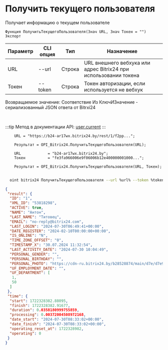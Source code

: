 ﻿---
sidebar_position: 1
---

# Получить текущего пользователя
 Получает информацию о текущем пользователе



`Функция ПолучитьТекущегоПользователя(Знач URL, Знач Токен = "") Экспорт`

  | Параметр | CLI опция | Тип | Назначение |
  |-|-|-|-|
  | URL | --url | Строка | URL внешнего вебхука или адрес Bitrix24 при использовании токена |
  | Токен | --token | Строка | Токен авторизации, если используется не вебхук |

  
  Возвращаемое значение:   Соответствие Из КлючИЗначение - сериализованный JSON ответа от Bitrxi24

<br/>

:::tip
Метод в документации API: [user.current](https://dev.1c-bitrix.ru/rest_help/users/user_current.php)
:::
<br/>


```bsl title="Пример кода"
    URL = "https://b24-ar17wx.bitrix24.by/rest/1/f2pp...";

    Результат = OPI_Bitrix24.ПолучитьТекущегоПользователя(URL);

    URL            = "b24-ar17wx.bitrix24.by";
    Токен          = "fe3fa966006e9f06006b12e400000001000...";

    Результат = OPI_Bitrix24.ПолучитьТекущегоПользователя(URL, Токен);
```



```sh title="Пример команды CLI"
    
  oint bitrix24 ПолучитьТекущегоПользователя --url %url% --token %token%

```

```json title="Результат"
{
 "result": {
  "ID": "1",
  "XML_ID": "53818298",
  "ACTIVE": true,
  "NAME": "Антон",
  "LAST_NAME": "Титовец",
  "EMAIL": "no-reply@bitrix24.com",
  "LAST_LOGIN": "2024-07-30T06:49:41+00:00",
  "DATE_REGISTER": "2024-02-10T00:00:00+00:00",
  "IS_ONLINE": "N",
  "TIME_ZONE_OFFSET": "0",
  "TIMESTAMP_X": "30.07.2024 11:32:54",
  "LAST_ACTIVITY_DATE": "2024-07-30 10:04:49",
  "PERSONAL_GENDER": "",
  "PERSONAL_BIRTHDAY": "",
  "PERSONAL_PHOTO": "https://cdn-ru.bitrix24.by/b28528874/main/d7e/d7e99cf556e4ab676463dae2c00ddfbb/a7e0af6899300e3c684caeca5c334d81.jpg",
  "UF_EMPLOYMENT_DATE": "",
  "UF_DEPARTMENT": [
   1,
   50
  ]
 },
 "time": {
  "start": 1722328382.88095,
  "finish": 1722328382.91677,
  "duration": 0.0358180999755859,
  "processing": 0.00372004508972168,
  "date_start": "2024-07-30T08:33:02+00:00",
  "date_finish": "2024-07-30T08:33:02+00:00",
  "operating_reset_at": 1722328982,
  "operating": 0
 }
}
```
